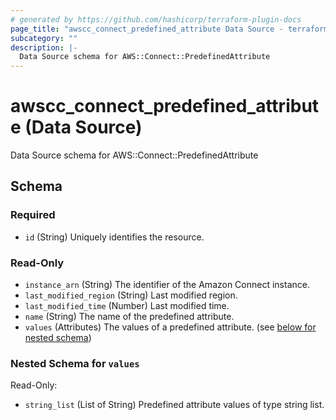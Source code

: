 ```yaml
---
# generated by https://github.com/hashicorp/terraform-plugin-docs
page_title: "awscc_connect_predefined_attribute Data Source - terraform-provider-awscc"
subcategory: ""
description: |-
  Data Source schema for AWS::Connect::PredefinedAttribute
---
```


# awscc_connect_predefined_attribute (Data Source)

Data Source schema for AWS::Connect::PredefinedAttribute



<!-- schema generated by tfplugindocs -->
## Schema

### Required

- `id` (String) Uniquely identifies the resource.

### Read-Only

- `instance_arn` (String) The identifier of the Amazon Connect instance.
- `last_modified_region` (String) Last modified region.
- `last_modified_time` (Number) Last modified time.
- `name` (String) The name of the predefined attribute.
- `values` (Attributes) The values of a predefined attribute. (see [below for nested schema](#nestedatt--values))

<a id="nestedatt--values"></a>
### Nested Schema for `values`

Read-Only:

- `string_list` (List of String) Predefined attribute values of type string list.
